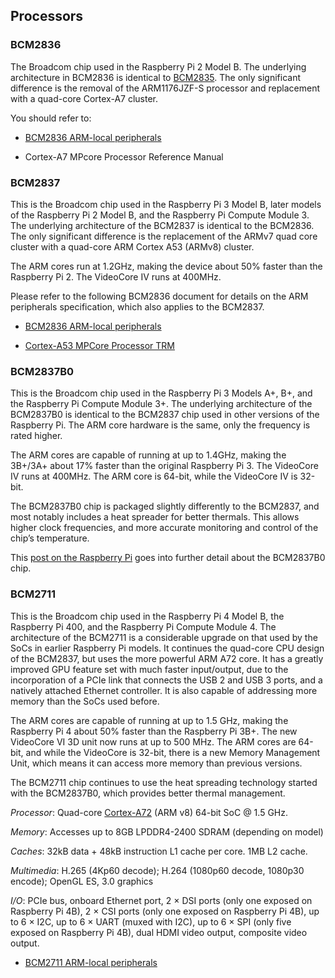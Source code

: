 
## Processors

### BCM2836

The Broadcom chip used in the Raspberry Pi 2 Model B. The underlying architecture in BCM2836 is identical to [BCM2835](BCM2835-ARM-Peripherals.pdf "BCM2835 ARM Peripherals"). The only significant difference is the removal of the ARM1176JZF-S processor and replacement with a quad-core Cortex-A7 cluster.

You should refer to:

* [BCM2836 ARM-local peripherals](bcm2836-peripherals.pdf "BCM2836 ARM-local peripherals")

* Cortex-A7 MPcore Processor Reference Manual

### BCM2837

This is the Broadcom chip used in the Raspberry Pi 3 Model B, later models of the Raspberry Pi 2 Model B, and the Raspberry Pi Compute Module 3. The underlying architecture of the BCM2837 is identical to the BCM2836. The only significant difference is the replacement of the ARMv7 quad core cluster with a quad-core ARM Cortex A53 (ARMv8) cluster.

The ARM cores run at 1.2GHz, making the device about 50% faster than the Raspberry Pi 2. The VideoCore IV runs at 400MHz.

Please refer to the following BCM2836 document for details on the ARM peripherals specification, which also applies to the BCM2837.

* [BCM2836 ARM-local peripherals](bcm2836-peripherals.pdf "BCM2836 ARM-local peripherals")

* [Cortex-A53 MPCore Processor TRM](Arm-Cortex-A53_MPCore_Processor_TRM "Cortex-A53 MPCore Processor Technical Reference Manual")

### BCM2837B0

This is the Broadcom chip used in the Raspberry Pi 3 Models A+, B+, and the Raspberry Pi Compute Module 3+. The underlying architecture of the BCM2837B0 is identical to the BCM2837 chip used in other versions of the Raspberry Pi. The ARM core hardware is the same, only the frequency is rated higher.

The ARM cores are capable of running at up to 1.4GHz, making the 3B+/3A+ about 17% faster than the original Raspberry Pi 3. The VideoCore IV runs at 400MHz. The ARM core is 64-bit, while the VideoCore IV is 32-bit.

The BCM2837B0 chip is packaged slightly differently to the BCM2837, and most notably includes a heat spreader for better thermals. This allows higher clock frequencies, and more accurate monitoring and control of the chip’s temperature.

This [post on the Raspberry Pi](https://www.raspberrypi.com/news/raspberry-pi-3-model-bplus-sale-now-35/ "Raspberry Pi 3 Model B+ on sale now at $35") goes into further detail about the BCM2837B0 chip.

### BCM2711

This is the Broadcom chip used in the Raspberry Pi 4 Model B, the Raspberry Pi 400, and the Raspberry Pi Compute Module 4. The architecture of the BCM2711 is a considerable upgrade on that used by the SoCs in earlier Raspberry Pi models. It continues the quad-core CPU design of the BCM2837, but uses the more powerful ARM A72 core. It has a greatly improved GPU feature set with much faster input/output, due to the incorporation of a PCIe link that connects the USB 2 and USB 3 ports, and a natively attached Ethernet controller. It is also capable of addressing more memory than the SoCs used before.

The ARM cores are capable of running at up to 1.5 GHz, making the Raspberry Pi 4 about 50% faster than the Raspberry Pi 3B+. The new VideoCore VI 3D unit now runs at up to 500 MHz. The ARM cores are 64-bit, and while the VideoCore is 32-bit, there is a new Memory Management Unit, which means it can access more memory than previous versions.

The BCM2711 chip continues to use the heat spreading technology started with the BCM2837B0, which provides better thermal management.

*Processor*: Quad-core [Cortex-A72](https://en.wikipedia.org/wiki/ARM_Cortex-A72 "Wiki Cortex-A72") (ARM v8) 64-bit SoC @ 1.5 GHz.

*Memory*: Accesses up to 8GB LPDDR4-2400 SDRAM (depending on model)

*Caches*: 32kB data + 48kB instruction L1 cache per core. 1MB L2 cache.

*Multimedia*: H.265 (4Kp60 decode); H.264 (1080p60 decode, 1080p30 encode); OpenGL ES, 3.0 graphics

*I/O*: PCIe bus, onboard Ethernet port, 2 × DSI ports (only one exposed on Raspberry Pi 4B), 2 × CSI ports (only one exposed on Raspberry Pi 4B), up to 6 × I2C, up to 6 × UART (muxed with I2C), up to 6 × SPI (only five exposed on Raspberry Pi 4B), dual HDMI video output, composite video output.

* [BCM2711 ARM-local peripherals](bcm2711-peripherals.pdf "BCM2711 ARM-local peripherals")
